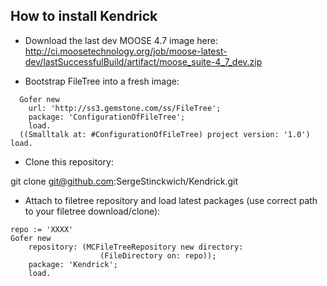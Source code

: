 ## How to install Kendrick

* Download the last dev MOOSE 4.7 image here: http://ci.moosetechnology.org/job/moose-latest-dev/lastSuccessfulBuild/artifact/moose_suite-4_7_dev.zip

* Bootstrap FileTree into a fresh image:

```Smalltalk
  Gofer new
    url: 'http://ss3.gemstone.com/ss/FileTree';
    package: 'ConfigurationOfFileTree';
    load.
  ((Smalltalk at: #ConfigurationOfFileTree) project version: '1.0') load.
```

* Clone this repository:

git clone git@github.com:SergeStinckwich/Kendrick.git

* Attach to filetree repository and load latest packages (use correct path to your filetree download/clone):

```Smalltalk
repo := 'XXXX'
Gofer new
    repository: (MCFileTreeRepository new directory: 
                    (FileDirectory on: repo));
    package: 'Kendrick';
    load.
```